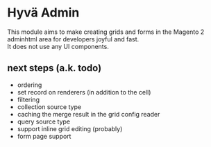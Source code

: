 # Hyvä Admin

This module aims to make creating grids and forms in the Magento 2 adminhtml area for developers joyful and fast.  
It does not use any UI components.


## next steps (a.k. todo)

* ordering
* set record on renderers (in addition to the cell)
* filtering
* collection source type
* caching the merge result in the grid config reader
* query source type
* support inline grid editing (probably)
* form page support
